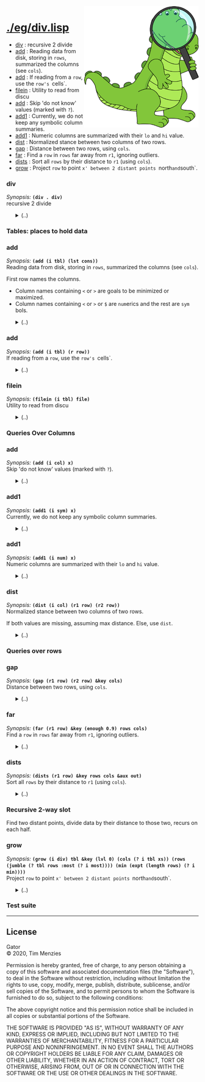 <a name=top>
<img width=300 align=right src="https://raw.githubusercontent.com/timm/gator/main/docs/img/gator.png">

# [./eg/div.lisp](/src/./eg/div.lisp)
- [div](#div) : recursive 2 divide
- [add](#add) : Reading data from disk, storing in `rows`, summarized the columns (see `cols`).
- [add](#add) : If reading from a `row`,  use the `row's `cells`.
- [filein](#filein) : Utility to read from discu
- [add](#add) : Skip 'do not know' values (marked with `?`).
- [add1](#add1) : Currently, we do not keep any symbolic column summaries.
- [add1](#add1) : Numeric columns are summarized with their `lo` and `hi` value.
- [dist](#dist) : Normalized stance between two columns of two rows.
- [gap](#gap) : Distance between two rows, using `cols`.
- [far](#far) : Find a `row` in `rows`  far away from `r1`, ignoring outliers.
- [dists](#dists) : Sort all `rows` by their distance to `r1` (using `cols`).
- [grow](#grow) : Project `row` to point `x' between 2 distant points `north` and `south`.

### div

_Synopsis:_ <b>`(div . div)`</b>  
recursive 2 divide

<ul>
<details><summary>(..)</summary>

```lisp
(defstruct div
  ""
  north
  right
  lo
  hi
  c
  here
  (min 0.5)
  (mid 0)
  (most 256)
  (enough 0.9))
```
</details></ul>

### Tables: places to hold data

### add

_Synopsis:_ <b>`(add (i tbl) (lst cons))`</b>  
Reading data from disk, storing in `rows`, summarized the columns (see `cols`).

  First row names the columns. 
  - Column names containing `<` or `>` 
    are goals to be minimized or maximized.
  - Column names containing `<` or `>` 
    or `$` are `num`erics and the rest are `sym` bols.
  

<ul>
<details><summary>(..)</summary>

```lisp
(defmethod add ((i tbl) (lst cons))
  ""
  (labels ((nump (x)
             (has x #\> #\< #\$))
           (goalp (x)
             (has x #\> #\< #\!))
           (lessp (x)
             (has x #\<))
           (has (s &rest cs)
             (dolist (c cs)
               (if (find c s :test #'equal)
                   (return t))))
           (also (i col)
             (if (goalp (? col txt))
                 (push col (? i ys))
                 (push col (? i xs)))
             col)
           (cols (i lst &aux (n -1) s)
             (loop for x in lst
                   collect (also i
                            (funcall
                             (if (nump x)
                                 'make-num
                                 'make-sym)
                             :txt x :pos (incf n))))))
    (if (? i cols)
        (push (make-row :cells (mapcar #'add (? i cols) lst)) (? i rows))
        (setf (? i cols) (cols i lst)))))
```
</details></ul>

### add

_Synopsis:_ <b>`(add (i tbl) (r row))`</b>  
If reading from a `row`,  use the `row's `cells`.

<ul>
<details><summary>(..)</summary>

```lisp
(defmethod add ((i tbl) (r row)) "" (add i (? r cells)))
```
</details></ul>

### filein

_Synopsis:_ <b>`(filein (i tbl) file)`</b>  
Utility to read from discu

<ul>
<details><summary>(..)</summary>

```lisp
(defmethod filein ((i tbl) file) "" (with-csv (line file i) (add i line)))
```
</details></ul>

### Queries Over Columns

### add

_Synopsis:_ <b>`(add (i col) x)`</b>  
Skip 'do not know' values (marked with `?`).

<ul>
<details><summary>(..)</summary>

```lisp
(defmethod add ((i col) x)
  ""
  (unless (equal x "?") (incf (? i n)) (add1 i x))
  x)
```
</details></ul>

### add1

_Synopsis:_ <b>`(add1 (i sym) x)`</b>  
Currently, we do not keep any symbolic column summaries.

<ul>
<details><summary>(..)</summary>

```lisp
(defmethod add1 ((i sym) x) "" x)
```
</details></ul>

### add1

_Synopsis:_ <b>`(add1 (i num) x)`</b>  
Numeric columns are summarized with their `lo` and `hi` value.

<ul>
<details><summary>(..)</summary>

```lisp
(defmethod add1 ((i num) x)
  ""
  (setf (? i lo) (min x (? i lo))
        (? i hi) (max x (? i hi))))
```
</details></ul>

### dist

_Synopsis:_ <b>`(dist (i col) (r1 row) (r2 row))`</b>  
Normalized stance between two columns of two rows.
   
  If both values are missing, assuming max distance. Else, use `dist`.

<ul>
<details><summary>(..)</summary>

```lisp
(defmethod dist ((i col) (r1 row) (r2 row))
  ""
  (let ((x (nth (? i pos) (? r1 cells))) (y (nth (? i pos) (? r2 cells))))
    (if (and (equal x "?") (equal y "?"))
        1
        (dist1 i x y))))
```
</details></ul>

### Queries over rows

### gap

_Synopsis:_ <b>`(gap (r1 row) (r2 row) &key cols)`</b>  
Distance between two rows, using `cols`.

<ul>
<details><summary>(..)</summary>

```lisp
(defmethod gap ((r1 row) (r2 row) &key cols)
  ""
  (expt
   (/
    (loop for c in cols
          sum (expt (dist c r1 r2) (? r1 pp)))
    (length cols))
   (/ 1 (? r1 pp))))
```
</details></ul>

### far

_Synopsis:_ <b>`(far (r1 row) &key (enough 0.9) rows cols)`</b>  
Find a `row` in `rows`  far away from `r1`, ignoring outliers.

<ul>
<details><summary>(..)</summary>

```lisp
(defmethod far ((r1 row) &key (enough 0.9) rows cols)
  ""
  (elt (round (* n (length all))) (dists r1 :rows rows :cols cols)))
```
</details></ul>

### dists

_Synopsis:_ <b>`(dists (r1 row) &key rows cols &aux out)`</b>  
Sort all `rows` by their distance to `r1` (using `cols`).

<ul>
<details><summary>(..)</summary>

```lisp
(defmethod dists ((r1 row) &key rows cols &aux out)
  ""
  (dolist (r2 rows)
   loop
   for
   r2
   in
   rows
    (unless (eql (? r1 id) (? r2 id))
      (push (list (gap r1 r2 :cols cols) r2) out)))
  (sort out #'< :key #'car))
```
</details></ul>

### Recursive 2-way slot

Find two distant points, divide data by their distance to those
two, recurs on each half.

### grow

_Synopsis:_ <b>`(grow (i div) tbl &key (lvl 0) (cols (? i tbl xs))
                 (rows (jumble (? tbl rows :most (? i most))))
                 (min (expt (length rows) (? i min))))`</b>  
Project `row` to point `x' between 2 distant points `north` and `south`.

<ul>
<details><summary>(..)</summary>

```lisp
(defmethod grow
           ((i div) tbl
            &key (lvl 0) (cols (? i tbl xs))
            (rows (jumble (? tbl rows :most (? i most))))
            (min (expt (length rows) (? i min))))
  ""
  (with-slots (north south c mid here lo hi)
      i
    (setf here (clone tbl)
          north (far (car one) :cols cols :rows rows)
          south (far north :cols cols :rows rows)
          c (dist north south :cols cols))
    (dolist (row rows)
      (add (? i here) row)
      (let* ((a (dist row north :cols cols))
             (b (dist row south :cols cols))
             (x (/ (+ (* a a) (* c c) - (* b b)) (* 2 c))))
        (incf mid (* 0.5 (setf (? row x) (max 0 (min 1 x)))))))
    (let (l h (lvl (1+ lvl)))
      (dolist (row rows)
        (if (< (? row x) mid)
            (push row l)
            (push row h)))
      (when
          (and (>= min (length l)) (>= min (length h))
               (or (< (length l) (length rows)) (< (length h) (length rows))))
        (setf lo (grow (make-div) tbl :lvl lvl :min min :cols cols :rows l)
              hi (grow (make-div) tbl :lvl lvl :min min :cols cols :rows h))
        i))))
```
</details></ul>

### Test suite

<hr>


## License

Gator   
&copy; 2020, Tim Menzies

Permission is hereby granted, free of charge, to any person obtaining
a copy of this software and associated documentation files (the
"Software"), to deal in the Software without restriction, including
without limitation the rights to use, copy, modify, merge, publish,
distribute, sublicense, and/or sell copies of the Software, and to
permit persons to whom the Software is furnished to do so, subject
to the following conditions:

The above copyright notice and this permission notice shall be
included in all copies or substantial portions of the Software.

THE SOFTWARE IS PROVIDED "AS IS", WITHOUT WARRANTY OF ANY KIND,
EXPRESS OR IMPLIED, INCLUDING BUT NOT LIMITED TO THE WARRANTIES OF
MERCHANTABILITY, FITNESS FOR A PARTICULAR PURPOSE AND NONINFRINGEMENT.
IN NO EVENT SHALL THE AUTHORS OR COPYRIGHT HOLDERS BE LIABLE FOR
ANY CLAIM, DAMAGES OR OTHER LIABILITY, WHETHER IN AN ACTION OF
CONTRACT, TORT OR OTHERWISE, ARISING FROM, OUT OF OR IN CONNECTION
WITH THE SOFTWARE OR THE USE OR OTHER DEALINGS IN THE SOFTWARE.
